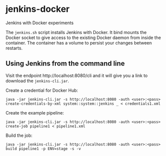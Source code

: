 # jenkins-docker
Jenkins with Docker experiments

The `jenkins.sh` script installs Jenkins with Docker. It bind mounts the Docker socket to give access to the existing Docker daemon from inside the container. The container has a volume to persist your changes between restarts.

## Using Jenkins from the command line
Visit the endpoint http://localhost:8080/cli and it will give you a link to download the `jenkins-cli.jar`.

Create a credential for Docker Hub:
```
java -jar jenkins-cli.jar -s http://localhost:8080 -auth <user>:<pass> create-credentials-by-xml system::system::jenkins _ < credentials1.xml
```

Create the example pipeline:
```
java -jar jenkins-cli.jar -s http://localhost:8080 -auth <user>:<pass> create-job pipeline1 < pipeline1.xml
```

Build the job:
```
java -jar jenkins-cli.jar -s http://localhost:8080 -auth <user>:<pass> build pipeline1 -p ENV=stage -s -v
```
